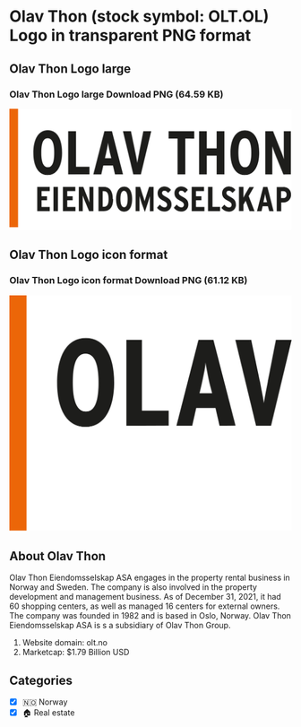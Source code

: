 # Olav Thon (stock symbol: OLT.OL) Logo in transparent PNG format

## Olav Thon Logo large

### Olav Thon Logo large Download PNG (64.59 KB)

![Olav Thon Logo large Download PNG (64.59 KB)](/img/orig/OLT.OL_BIG-22b28440.png)

## Olav Thon Logo icon format

### Olav Thon Logo icon format Download PNG (61.12 KB)

![Olav Thon Logo icon format Download PNG (61.12 KB)](/img/orig/OLT.OL-26c97fd3.png)

## About Olav Thon

Olav Thon Eiendomsselskap ASA engages in the property rental business in Norway and Sweden. The company is also involved in the property development and management business. As of December 31, 2021, it had 60 shopping centers, as well as managed 16 centers for external owners. The company was founded in 1982 and is based in Oslo, Norway. Olav Thon Eiendomsselskap ASA is s a subsidiary of Olav Thon Group.

1. Website domain: olt.no
2. Marketcap: $1.79 Billion USD


## Categories
- [x] 🇳🇴 Norway
- [x] 🏠 Real estate
